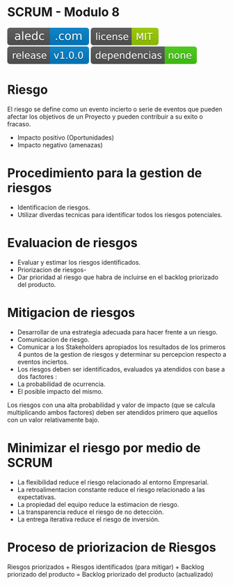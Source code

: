 # SCRUM - Modulo 8
[![aledc.com](https://github.com/aledc7/Scrum-Certification/blob/master/recursos/aledc.com.svg)](https://aledc.com)
[![License](https://github.com/aledc7/Scrum-Certification/blob/master/recursos/mit-license.svg)](https://aledc.com)
[![GitHub release](https://github.com/aledc7/Scrum-Certification/blob/master/recursos/release.svg)](https://aledc.com)
[![Dependencies](https://github.com/aledc7/Scrum-Certification/blob/master/recursos/dependencias-none.svg)](https://aledc.com)



# Riesgo
El riesgo se define como un evento incierto o serie de eventos que pueden afectar los objetivos de un Proyecto y pueden contribuir a su exito o fracaso.
- Impacto positivo (Oportunidades)
- Impacto negativo (amenazas)

# Procedimiento para la gestion de riesgos
- Identificacion de riesgos.
- Utilizar diverdas tecnicas para identificar todos los riesgos potenciales.

# Evaluacion de riesgos
- Evaluar y estimar los riesgos identificados.
- Priorizacion de riesgos-
- Dar prioridad al riesgo que habra de incluirse en el backlog priorizado del producto.

# Mitigacion de riesgos
- Desarrollar de una estrategia adecuada para hacer frente a un riesgo.
- Comunicacion de riesgo.
- Comunicar a los Stakeholders apropiados los resultados de los primeros 4 puntos de la gestion de riesgos y determinar su percepcion respecto a eventos inciertos.
- Los riesgos deben ser identificados, evaluados ya atendidos con base a dos factores :
- La probabilidad de ocurrencia.
- El posible impacto del mismo.

Los riesgos con una alta probabilidad y valor de impacto (que se calcula multiplicando ambos factores) deben ser atendidos primero que aquellos con un valor relativamente bajo.

# Minimizar el riesgo por medio de SCRUM

- La flexibilidad reduce el riesgo relacionado al entorno Empresarial.
- La retroalimentacion constante reduce el riesgo relacionado a las expectativas.
- La propiedad del equipo reduce la estimacion de riesgo.
- La transparencia reduce el riesgo de no detección.
- La entrega iterativa reduce el riesgo de inversión.

# Proceso de priorizacion de Riesgos
Riesgos priorizados + Riesgos identificados (para mitigar) + Backlog priorizado del producto = Backlog priorizado del producto (actualizado)
